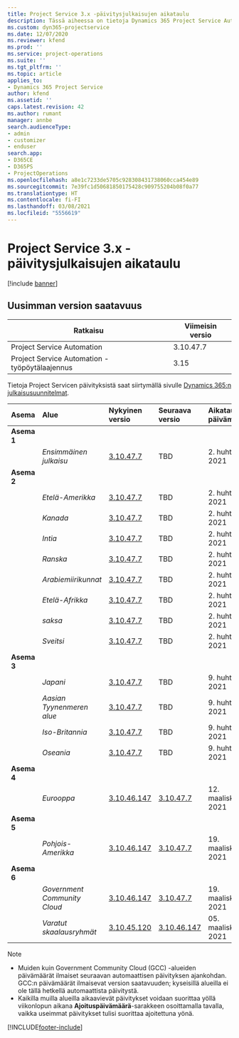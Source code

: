 ```yaml
---
title: Project Service 3.x -päivitysjulkaisujen aikataulu
description: Tässä aiheessa on tietoja Dynamics 365 Project Service Automationin käytettävissä olevista ja tulevista versioista.
ms.custom: dyn365-projectservice
ms.date: 12/07/2020
ms.reviewer: kfend
ms.prod: ''
ms.service: project-operations
ms.suite: ''
ms.tgt_pltfrm: ''
ms.topic: article
applies_to:
- Dynamics 365 Project Service
author: kfend
ms.assetid: ''
caps.latest.revision: 42
ms.author: rumant
manager: annbe
search.audienceType:
- admin
- customizer
- enduser
search.app:
- D365CE
- D365PS
- ProjectOperations
ms.openlocfilehash: a8e1c7233de5705c928308431738060cca454e89
ms.sourcegitcommit: 7e39fc1d50681850175428c909755204b08f0a77
ms.translationtype: HT
ms.contentlocale: fi-FI
ms.lasthandoff: 03/08/2021
ms.locfileid: "5556619"
---
```

# <a name="update-release-schedule-for-project-service-3x"></a>Project Service 3.x -päivitysjulkaisujen aikataulu

[!include [banner](../includes/psa-now-project-operations.md)]

## <a name="latest-version-availability"></a>Uusimman version saatavuus

| Ratkaisu  | Viimeisin versio |
|-------|----|
| Project Service Automation    | 3.10.47.7 |
| Project Service Automation -työpöytälaajennus                | 3.15          |

Tietoja Project Servicen päivityksistä saat siirtymällä sivulle [Dynamics 365:n julkaisusuunnitelmat](https://docs.microsoft.com/dynamics365/release-plans/). 

| Asema  | Alue | Nykyinen versio | Seuraava versio |  Aikataulutettu päivämäärä
| :---   | :---   | :---   | :---   |:---   |         
|<strong>Asema 1</strong> | |  |  | |
| | <i>Ensimmäinen julkaisu</i> | [3.10.47.7](whats-new-ur-29.md) | TBD | 2. huhtikuuta 2021
|<strong>Asema 2</strong> | |  |  | |
| | <i>Etelä-Amerikka</i> | [3.10.47.7](whats-new-ur-29.md) | TBD | 2. huhtikuuta 2021
| | <i>Kanada</i> | [3.10.47.7](whats-new-ur-29.md) | TBD | 2. huhtikuuta 2021
| | <i>Intia</i> | [3.10.47.7](whats-new-ur-29.md) | TBD | 2. huhtikuuta 2021
| | <i>Ranska</i> | [3.10.47.7](whats-new-ur-29.md) | TBD | 2. huhtikuuta 2021
| | <i>Arabiemiirikunnat</i> | [3.10.47.7](whats-new-ur-29.md) | TBD | 2. huhtikuuta 2021
| | <i>Etelä-Afrikka</i> | [3.10.47.7](whats-new-ur-29.md) | TBD | 2. huhtikuuta 2021
| | <i>saksa</i> | [3.10.47.7](whats-new-ur-29.md) | TBD | 2. huhtikuuta 2021
| | <i>Sveitsi</i> | [3.10.47.7](whats-new-ur-29.md) | TBD | 2. huhtikuuta 2021
|<strong>Asema 3</strong> | |  |  | |
| | <i>Japani</i> | [3.10.47.7](whats-new-ur-29.md) | TBD | 9. huhtikuuta 2021
| | <i>Aasian Tyynenmeren alue</i> | [3.10.47.7](whats-new-ur-29.md) | TBD | 9. huhtikuuta 2021
| | <i>Iso-Britannia</i> | [3.10.47.7](whats-new-ur-29.md) | TBD | 9. huhtikuuta 2021
| | <i>Oseania</i> | [3.10.47.7](whats-new-ur-29.md) | TBD | 9. huhtikuuta 2021
|<strong>Asema 4</strong> | |  |  | |
| | <i>Eurooppa</i> | [3.10.46.147](whats-new-ur-28-6.md) | [3.10.47.7](whats-new-ur-29.md) | 12. maaliskuuta 2021
|<strong>Asema 5</strong> | |  |  | |
| | <i>Pohjois-Amerikka</i> | [3.10.46.147](whats-new-ur-28-6.md) | [3.10.47.7](whats-new-ur-29.md) | 19. maaliskuuta 2021
|<strong>Asema 6</strong> | |  |  | |
| | <i>Government Community Cloud</i> | [3.10.46.147](whats-new-ur-28-6.md) | [3.10.47.7](whats-new-ur-29.md) | 19. maaliskuuta 2021
| | <i>Varatut skaalausryhmät</i> | [3.10.45.120](whats-new-ur-27-6.md) | [3.10.46.147](whats-new-ur-28-6.md) | 05. maaliskuuta 2021

>[!Note]
> - Muiden kuin Government Community Cloud (GCC) -alueiden päivämäärät ilmaiset seuraavan automaattisen päivityksen ajankohdan. GCC:n päivämäärät ilmaisevat version saatavuuden; kyseisillä alueilla ei ole tällä hetkellä automaattista päivitystä.
> - Kaikilla muilla alueilla aikaavievät päivitykset voidaan suorittaa yöllä viikonlopun aikana **Ajoituspäivämäärä**-sarakkeen osoittamalla tavalla, vaikka useimmat päivitykset tulisi suorittaa ajoitettuna yönä.


[!INCLUDE[footer-include](../includes/footer-banner.md)]
